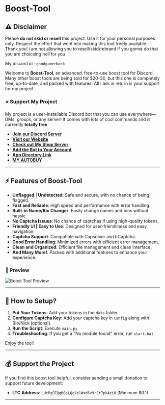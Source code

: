 
# Boost-Tool

## ⚠️ Disclaimer

Please **do not skid or resell** this project. Use it for your personal purposes only. Respect the effort that went into making this tool freely available. Thank you! i am not allowing you to resell/skid/rebrand if you gonna do that you are choiceing hell for you

My discord id : ```goodgamerback```

Welcome to **Boost-Tool**, an advanced, free-to-use boost tool for Discord. Many other boost tools are being sold for $20-30, but this one is completely free, up-to-date, and packed with features! All I ask in return is your support for my project.

### ⭐ Support My Project

My project is a user-installable Discord bot that you can use everywhere—DMs, groups, or any server! It comes with lots of cool commands and is currently **totally free**. 

- **[Join our Discord Server](https://discord.gg/raftar)**
- **[Visit our Website](https://raftar.xyz)**
- **[Check out My Shop Server](https://discord.gg/govt)**
- **[Add the Bot to Your Account](https://discord.com/oauth2/authorize?client_id=1156179312211406879)**
- **[App Directory Link](https://discord.com/application-directory/1156179312211406879)**
- **[MY AUTOBUY](https://goodgamertype.sellauth.com/)**
---

## ⚡ Features of Boost-Tool

- **Unflagged | Undetected**: Safe and secure, with no chance of being flagged.
- **Fast and Reliable**: High speed and performance with error handling.
- **Built-in Name/Bio Changer**: Easily change names and bios without hassle.
- **No Captcha Issues**: No chance of captchas if using high-quality tokens.
- **Friendly UI | Easy to Use**: Designed for user-friendliness and easy navigation.
- **Captcha Support**: Compatible with Capsolver and hCaptcha.
- **Good Error Handling**: Minimized errors with efficient error management.
- **Clean and Organized**: Efficient file management and clean interface.
- **And Many More!**: Packed with additional features to enhance your experience.

### 🎥 Preview

![Boost Tool Preview](https://media.discordapp.net/attachments/1196423037650747433/1278780784769110046/image.png?ex=66d752e9&is=66d60169&hm=9c771b4cef1b69416262105abf8f5939521f3130f737cf67f25456a6a72b85ff&=&format=webp&quality=lossless&width=669&height=577)

---

## 🚀 How to Setup?

1. **Put Your Tokens**: Add your tokens in the `data` folder.
2. **Configure Captcha Key**: Add your captcha key in `Config` along with Bio/Nick (optional).
3. **Run the Script**: Execute `main.py`.
4. **Troubleshooting**: If you get a "No module found" error, run `start.bat`.

Enjoy the tool!

---

## 💰 Support the Project

If you find this boost tool helpful, consider sending a small donation to support future development:

- **LTC Address**: `LUcRgDZQgM8sLQgVe1Wxd6v9rJr7pkAzi8` (Minimum $0.1)

---


